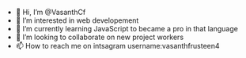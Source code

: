 - 👋 Hi, I’m @VasanthCf
- 👀 I’m interested in web developement
- 🌱 I’m currently learning JavaScript to became a pro in that language
- 💞️ I’m looking to collaborate on new project workers
- 📫 How to reach me on intsagram username:vasanthfrusteen4

<!---
VasanthCf/VasanthCf is a ✨ special ✨ repository because its `README.md` (this file) appears on your GitHub profile.
You can click the Preview link to take a look at your changes.
--->
